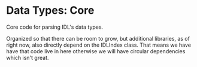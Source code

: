 # Data Types: Core

Core code for parsing IDL's data types.

Organized so that there can be room to grow, but additional libraries, as of right now, also directly depend on the IDLIndex class. That means we have have that code live in here otherwise we will have circular dependencies which isn't great.
